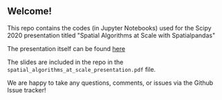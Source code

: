 ## Welcome!
This repo contains the codes (in Jupyter Notebooks) used for the Scipy 2020 presentation titled "Spatial Algorithms at Scale with Spatialpandas"

The presentation itself can be found [here](https://www.youtube.com/watch?v=czesBVUoXvk&feature=youtu.be)

The slides are included in the repo in the `spatial_algorithms_at_scale_presentation.pdf` file.

We are happy to take any questions, comments, or issues via the Github Issue tracker! 
